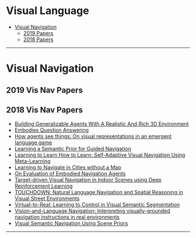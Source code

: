 # Visual Language

- [Visual Navigation](#visual-navigation)
    - [2019 Papers](#2019-vis-nav-papers)
    - [2018 Papers](#2018-vis-nav-papers)



<!--- *********************************************************************************************************************************************** --->
--- 

# Visual Navigation

## 2019 Vis Nav Papers


## 2018 Vis Nav Papers

- [Building Generalizable Agents With A Realistic And Rich 3D Environment]() 
- [Embodies Question Answering]()
- [How agents see things: On visual representations in an emergent language game]()
- [Learning a Semantic Prior for Guided Navigation]()
- [Learning to Learn How to Learn: Self-Adaptive Visual Navigation Using Meta-Learning]()
- [Learning to Navigate in Cities without a Map]()
- [On Evaluation of Embodied Navigation Agents]()
- [Target-driven Visual Navigation in Indoor Scenes using Deep Reinforcement Learning]()
- [TOUCHDOWN: Natural Language Navigation and Spatial Reasoning in Visual Street Environments]()
- [Virtual-to-Real: Learning to Control in Visual Semantic Segmentation]()
- [Vision-and-Language Navigation: Interpreting visually-grounded navigation instructions in real environments]()
- [Visual Semantic Navigation Using Scene Priors]()



<!--- *********************************************************************************************************************************************** --->
--- 